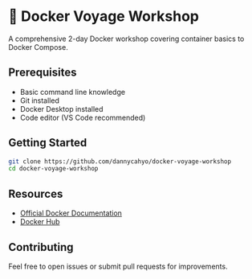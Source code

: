 # 🚢 Docker Voyage Workshop

A comprehensive 2-day Docker workshop covering container basics to Docker Compose.

## Prerequisites

- Basic command line knowledge
- Git installed
- Docker Desktop installed
- Code editor (VS Code recommended)

## Getting Started

```bash
git clone https://github.com/dannycahyo/docker-voyage-workshop
cd docker-voyage-workshop
```

## Resources

- [Official Docker Documentation](https://docs.docker.com/)
- [Docker Hub](https://hub.docker.com/)

## Contributing

Feel free to open issues or submit pull requests for improvements.
